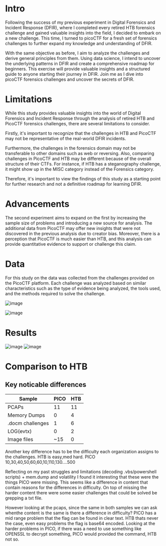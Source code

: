 # Intro 

Following the success of my previous experiment in Digital Forensics and Incident Response (DFIR), where I completed every retired HTB forensics challenge and gained valuable insights into the field, I decided to embark on a new challenge. This time, I turned to picoCTF for a fresh set of forensics challenges to further expand my knowledge and understanding of DFIR.

With the same objective as before, I aim to analyze the challenges and derive general principles from them. Using data science, I intend to uncover the underlying patterns in DFIR and create a comprehensive roadmap for beginners. This exercise will provide valuable insights and a structured guide to anyone starting their journey in DFIR. Join me as I dive into picoCTF forensics challenges and uncover the secrets of DFIR.

# Limitations

While this study provides valuable insights into the world of Digital Forensics and Incident Response through the analysis of retired HTB and PicoCTF forensics challenges, there are several limitations to consider.

Firstly, it's important to recognize that the challenges in HTB and PicoCTF may not be representative of the real-world DFIR incidents. 

Furthermore, the challenges in the forensics domain may not be transferable to other domains such as web or reversing. Also, comparing challenges in PicoCTF and HTB may be different because of the overall structure of their CTFs. For instance, if HTB has a steganography challenge, it might show up in the MISC category instead of the Forensics category.

Therefore, it's important to view the findings of this study as a starting point for further research and not a definitive roadmap for learning DFIR.

# Advancements

The second experiment aims to expand on the first by increasing the sample size of problems and introducing a new source for analysis. The additional data from PicoCTF may offer new insights that were not discovered in the previous analysis due to creator bias. Moreover, there is a perception that PicoCTF is much easier than HTB, and this analysis can provide quantitative evidence to support or challenge this claim.

# Data

For this study on the data was collected from the challenges provided on the PicoCTF platform. Each challenge was analyzed based on similar characteristics such as the type of evidence being analyzed, the tools used, and the methods required to solve the challenge.

![image](https://user-images.githubusercontent.com/50979196/221474995-c4f54fa4-e13a-4584-a56d-28a2500f6983.png)

![image](https://user-images.githubusercontent.com/50979196/221475154-27031252-92d2-442e-9f2f-4ca7859cd578.png)
# Results 
![image](https://user-images.githubusercontent.com/50979196/221475216-1c53b5f6-cb28-4b61-a540-caf5c1fa6793.png)
![image](https://user-images.githubusercontent.com/50979196/221475238-e4890bfd-4bd3-41bb-a60f-2aac6f97d371.png)

# Comparison to HTB
## Key noticable differences 
| Sample           | PICO | HTB |
|------------------|------|-----|
| PCAPs            |  11  |  11 |
| Memory Dumps     |  0   |  4  |
| .docm challenges |  1   |  6  |
| LOG(evtx)        |  0   |  2  |
| Image files      | ~15  |  0  | (.png, .jpg, etc.)

Another key difference has to be the difficulty each organization assigns to the challenges. HTB is easy,med hard. PICO 10,30,40,50,60,60,10,110,130....500

Reflecting on my past struggles and limitations (decoding .vbs/powershell scripts) + mem.dump and volatility I found it interesting that these were the things PICO were missing.
This seems like a difference in content that contain reasons for the differences in difficulty. On top of missing the harder content there were some easier 
challenges that could be solved be grepping a txt file.

However looking at the pcaps, since the same in both samples we can ask whenthe content is the same is there a difference in difficulty?
PICO has a mid range problem that the flag can be found in clear text. HTB thats never the case, even easy problems the flag is base64 encoded.
Looking at the harder problems in PICO, if there was a need to use something like OPENSSL to decrypt something, PICO would provided the command, HTB not so.



